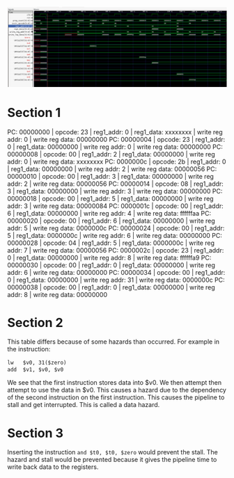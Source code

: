 ![image](image.png)


# Section 1
PC: 00000000 | opcode: 23 | reg1_addr:  0 | reg1_data: xxxxxxxx | write reg addr:  0 | write reg data: 00000000
PC: 00000004 | opcode: 23 | reg1_addr:  0 | reg1_data: 00000000 | write reg addr:  0 | write reg data: 00000000
PC: 00000008 | opcode: 00 | reg1_addr:  2 | reg1_data: 00000000 | write reg addr:  0 | write reg data: xxxxxxxx
PC: 0000000c | opcode: 2b | reg1_addr:  0 | reg1_data: 00000000 | write reg addr:  2 | write reg data: 00000056
PC: 00000010 | opcode: 00 | reg1_addr:  3 | reg1_data: 00000000 | write reg addr:  2 | write reg data: 00000056
PC: 00000014 | opcode: 08 | reg1_addr:  3 | reg1_data: 00000000 | write reg addr:  3 | write reg data: 00000000
PC: 00000018 | opcode: 00 | reg1_addr:  5 | reg1_data: 00000000 | write reg addr:  3 | write reg data: 00000084
PC: 0000001c | opcode: 00 | reg1_addr:  6 | reg1_data: 00000000 | write reg addr:  4 | write reg data: ffffffaa
PC: 00000020 | opcode: 00 | reg1_addr:  6 | reg1_data: 00000000 | write reg addr:  5 | write reg data: 0000000c
PC: 00000024 | opcode: 00 | reg1_addr:  5 | reg1_data: 0000000c | write reg addr:  6 | write reg data: 00000000
PC: 00000028 | opcode: 04 | reg1_addr:  5 | reg1_data: 0000000c | write reg addr:  7 | write reg data: 00000056
PC: 0000002c | opcode: 23 | reg1_addr:  0 | reg1_data: 00000000 | write reg addr:  8 | write reg data: ffffffa9
PC: 00000030 | opcode: 00 | reg1_addr:  0 | reg1_data: 00000000 | write reg addr:  6 | write reg data: 00000000
PC: 00000034 | opcode: 00 | reg1_addr:  0 | reg1_data: 00000000 | write reg addr: 31 | write reg data: 0000000c
PC: 00000038 | opcode: 00 | reg1_addr:  0 | reg1_data: 00000000 | write reg addr:  8 | write reg data: 00000000


# Section 2
This table differs because of some hazards than occurred. For example in the instruction:
```
lw   $v0, 31($zero) 
add  $v1, $v0, $v0 
```
We see that the first instruction stores data into $v0. We then attempt then attempt to use the data in $v0. This causes a hazard due to the dependency of the second instruction on the first instruction. This causes the pipeline to stall and get interrupted. This is called a data hazard.


# Section 3
Inserting the instruction `and $t0, $t0, $zero` would prevent the stall. The hazard and stall would be prevented because it gives the pipeline time to write back data to the registers.